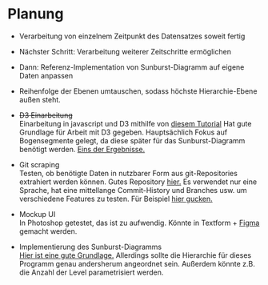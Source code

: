 # Planung
- Verarbeitung von einzelnem Zeitpunkt des Datensatzes soweit fertig
- Nächster Schritt: Verarbeitung weiterer Zeitschritte ermöglichen
- Dann: Referenz-Implementation von Sunburst-Diagramm auf eigene Daten anpassen
- Reihenfolge der Ebenen umtauschen, sodass höchste Hierarchie-Ebene außen steht.



- ~~D3 Einarbeitung~~  
  Einarbeitung in javascript und D3 mithilfe von [diesem Tutorial](https://youtu.be/xkBheRZTkaw?si=9wbG6xvtOIbCFZ8w)
  Hat gute Grundlage für Arbeit mit D3 gegeben. Hauptsächlich Fokus auf Bogensegmente gelegt, da diese später für das Sunburst-Diagramm benötigt werden. [Eins der Ergebnisse.](https://vizhub.com/n-boudaya/815b09be96e8430592b357a7217a2598)
- Git scraping  
    Testen, ob benötigte Daten in nutzbarer Form aus git-Repositories extrahiert werden können. Gutes Repository [hier.](https://github.com/d3/d3-shape?tab=readme-ov-file) Es verwendet nur eine Sprache, hat eine mittellange Commit-History und Branches usw. um verschiedene Features zu testen. Für Beispiel [hier gucken.](https://stackoverflow.com/questions/51131530/export-all-commits-into-zip-files-or-directories)
- Mockup UI  
    In Photoshop getestet, das ist zu aufwendig. Könnte in Textform + [Figma](https://www.figma.com/) gemacht werden.
- Implementierung des Sunburst-Diagramms  
    [Hier ist eine gute Grundlage.](https://observablehq.com/@d3/zoomable-sunburst?intent=fork) Allerdings sollte die Hierarchie für dieses Programm genau andersherum angeordnet sein. Außerdem könnte z.B. die Anzahl der Level parametrisiert werden.